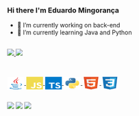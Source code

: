 ### Hi there I'm Eduardo Mingorança

- 🔭 I’m currently working on back-end
- 🌱 I’m currently learning Java and Python
##

<div>
  <a href="https://github.com/eduardomingoranca">
  <img height="180em" src="https://github-readme-stats.vercel.app/api?username=eduardomingoranca&show_icons=true&theme=dark&include_all_commits=true&count_private=true"/>
  <img height="180em" src="https://github-readme-stats.vercel.app/api/top-langs/?username=eduardomingoranca&layout=compact&langs_count=16&theme=dark">
</div>    
 
##  
<div style="display: inline_block"><br>
  <img align="center" alt="mingoranca-java" height="30" width="40" src="https://github.com/devicons/devicon/blob/master/icons/java/java-original.svg">
  <img align="center" alt="mingoranca-javascript" height="30" width="40" src="https://github.com/devicons/devicon/blob/master/icons/javascript/javascript-plain.svg">  
  <img align="center" alt="mingoranca-typescript" height="30" width="40" src="https://github.com/devicons/devicon/blob/master/icons/typescript/typescript-plain.svg">  
  <img align="center" alt="mingoranca-python" height="30" width="40" src="https://github.com/devicons/devicon/blob/master/icons/python/python-original.svg">
  <img align="center" alt="mingoranca-html5" height="30" width="40" src="https://github.com/devicons/devicon/blob/master/icons/html5/html5-original.svg">
  <img align="center" alt="mingoranca-css3" height="30" width="40" src="https://github.com/devicons/devicon/blob/master/icons/css3/css3-original.svg">
</div>
  
##

<div>
  <a href="mailto:eduardomingoranca@gmail.com"><img src="https://img.shields.io/badge/Gmail-D14836?style=for-the-badge&logo=gmail&logoColor=white" target="_blank"></a>  
  <a href="https://www.linkedin.com/in/eduardomingoranca" target="_blank"><img src="https://img.shields.io/badge/LinkedIn-0077B5?style=for-the-badge&logo=linkedin&logoColor=white"></a>
  <a href="https://github.com/eduardomingoranca" target="_blank"><img src="https://img.shields.io/badge/GitHub-100000?style=for-the-badge&logo=github&logoColor=white"></a>  
</div>


 
  
  

  
  

  
  
  
  
